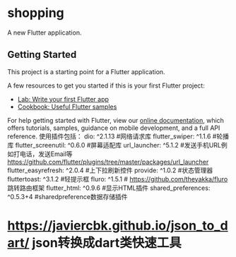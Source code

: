 # shopping

A new Flutter application.

## Getting Started

This project is a starting point for a Flutter application.

A few resources to get you started if this is your first Flutter project:

- [Lab: Write your first Flutter app](https://flutter.io/docs/get-started/codelab)
- [Cookbook: Useful Flutter samples](https://flutter.io/docs/cookbook)

For help getting started with Flutter, view our 
[online documentation](https://flutter.io/docs), which offers tutorials, 
samples, guidance on mobile development, and a full API reference.
使用插件包括：
dio: ^2.1.13 #网络请求库
flutter_swiper: ^1.1.6 #轮播库
flutter_screenutil: ^0.6.0 #屏幕适配库
url_launcher: ^5.1.2 #发送手机URL例如打电话，发送Email等   https://github.com/flutter/plugins/tree/master/packages/url_launcher
flutter_easyrefresh: ^2.0.4 #上下拉刷新控件
provide: ^1.0.2 #状态管理器
fluttertoast: ^3.1.2 #轻提示框
fluro: ^1.5.1 # https://github.com/theyakka/fluro 跳转路由框架
flutter_html: ^0.9.6 #显示HTML插件
shared_preferences: ^0.5.3+4 #sharedpreference数据存储插件
# https://javiercbk.github.io/json_to_dart/        json转换成dart类快速工具
